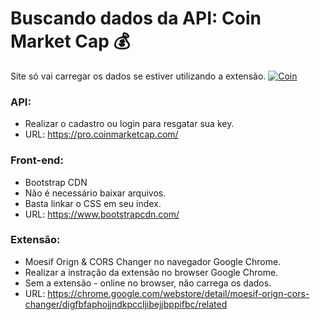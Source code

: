 # Buscando dados da API: Coin Market Cap :moneybag:

Site só vai carregar os dados se estiver utilizando a extensão.
[![Coin](https://i.imgur.com/7lpUF8Z.jpg)](https://apicriptomoedas.netlify.app/)

### API:
- Realizar o cadastro ou login para resgatar sua key.
- URL: https://pro.coinmarketcap.com/

### Front-end:
- Bootstrap CDN
- Não é necessário baixar arquivos.
- Basta linkar o CSS em seu index.
- URL: https://www.bootstrapcdn.com/

### Extensão:
- Moesif Orign & CORS Changer no navegador Google Chrome.
- Realizar a instração da extensão no browser Google Chrome.
- Sem a extensão - online no browser, não carrega os dados.
- URL: https://chrome.google.com/webstore/detail/moesif-orign-cors-changer/digfbfaphojjndkpccljibejjbppifbc/related
